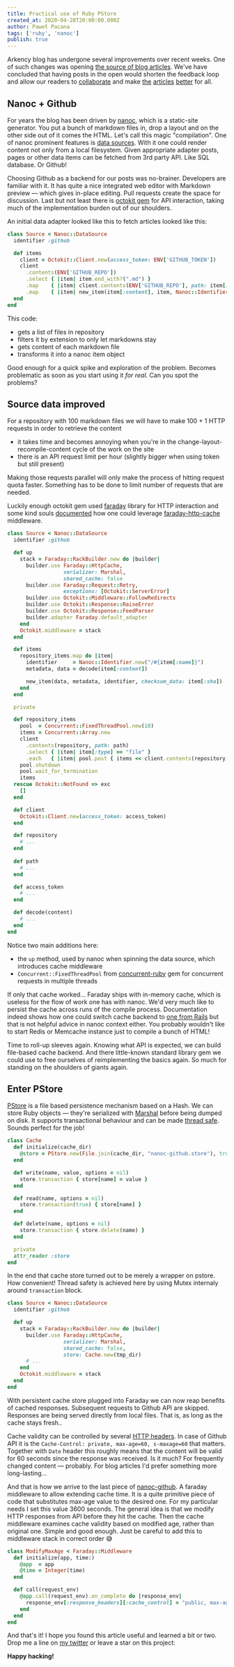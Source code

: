 ```yaml
---
title: Practical use of Ruby PStore
created_at: 2020-04-28T20:00:00.000Z
author: Paweł Pacana
tags: ['ruby', 'nanoc']
publish: true
---
```


Arkency blog has undergone several improvements over recent weeks. One of such changes was opening [the source of blog articles](https://github.com/arkency/posts). We've have concluded that having posts in the open would shorten the feedback loop and allow our readers to [collaborate](https://github.com/arkency/posts/pull/3#issuecomment-611449023) and make [the](https://github.com/arkency/posts/pull/1) [articles](https://github.com/arkency/posts/pull/2) [better](https://github.com/arkency/posts/pull/3) for all.

## Nanoc + Github

For years the blog has been driven by [nanoc](https://nanoc.ws), which is a static-site generator. You put a bunch of markdown files in, drop a layout and on the other side out of it comes the HTML. Let's call this magic "compilation". One of nanoc prominent features is [data sources](https://nanoc.ws/doc/data-sources/). With it one could render content not only from a local filesystem. Given appropriate adapter posts, pages or other data items can be fetched from 3rd party API. Like SQL database. Or Github!

Choosing Github as a backend for our posts was no-brainer. Developers are familiar with it. It has quite a nice integrated web editor with Markdown preview — which gives in-place editing. Pull requests create the space for discussion. Last but not least there is [octokit gem](https://github.com/octokit/octokit.rb) for API interaction, taking much of the implementation burden out of our shoulders.

An initial data adapter looked like this to fetch articles looked like this:

```ruby
class Source < Nanoc::DataSource
  identifier :github

  def items
    client = Octokit::Client.new(access_token: ENV['GITHUB_TOKEN'])
    client
      .contents(ENV['GITHUB_REPO'])
      .select { |item| item.end_with?(".md") }
      .map    { |item| client.contents(ENV['GITHUB_REPO'], path: item[:path]) }
      .map    { |item| new_item(item[:content], item, Nanoc::Identifier.new(item[:path])) }  
  end
end
```

This code:

- gets a list of files in repository
- filters it by extension to only let markdowns stay
- gets content of each markdown file
- transforms it into a nanoc item object

Good enough for a quick spike and exploration of the problem. Becomes problematic as soon as you start using it *for real*. Can you spot the problems?

## Source data improved

For a repository with 100 markdown files we will have to make 100 + 1 HTTP requests in order to retrieve the content

- it takes time and becomes annoying when you're in the change-layout-recompile-content cycle of the work on the site 
- there is an API request limit per hour (slightly bigger when using token but still present)

Making those requests parallel will only make the process of hitting request quota faster. Something has to be done to limit number of requests that are needed. 

Luckily enough octokit gem used [faraday](https://github.com/lostisland/faraday) library for HTTP interaction and some kind souls [documented](https://github.com/octokit/octokit.rb#caching) how one could leverage [faraday-http-cache](https://github.com/sourcelevel/faraday-http-cache) middleware.

```ruby
class Source < Nanoc::DataSource
  identifier :github

  def up
    stack = Faraday::RackBuilder.new do |builder|
      builder.use Faraday::HttpCache,
                  serializer: Marshal,
                  shared_cache: false
      builder.use Faraday::Request::Retry,
                  exceptions: [Octokit::ServerError]
      builder.use Octokit::Middleware::FollowRedirects
      builder.use Octokit::Response::RaiseError
      builder.use Octokit::Response::FeedParser
      builder.adapter Faraday.default_adapter
    end
    Octokit.middleware = stack
  end

  def items
    repository_items.map do |item|
      identifier     = Nanoc::Identifier.new("/#{item[:name]}")
      metadata, data = decode(item[:content])

      new_item(data, metadata, identifier, checksum_data: item[:sha])
    end
  end

  private

  def repository_items
    pool  = Concurrent::FixedThreadPool.new(10)
    items = Concurrent::Array.new
    client
      .contents(repository, path: path)
      .select { |item| item[:type] == "file" }
      .each   { |item| pool.post { items << client.contents(repository, path: item[:path]) } }
    pool.shutdown
    pool.wait_for_termination
    items
  rescue Octokit::NotFound => exc
    []
  end

  def client
    Octokit::Client.new(access_token: access_token)
  end

  def repository
    # ...
  end
  
  def path
    # ...
  end

  def access_token
    # ...
  end

  def decode(content)
    # ...
  end
end
```

Notice two main additions here:

- the `up` method, used by nanoc when spinning the data source, which introduces cache middleware
- `Concurrent::FixedThreadPool` from [concurrent-ruby](https://github.com/ruby-concurrency/concurrent-ruby) gem for concurrent requests in multiple threads

If only that cache worked... Faraday ships with in-memory cache, which is useless for the flow of work one has with nanoc. We'd very much like to persist the cache across runs of the compile process. Documentation indeed shows how one could switch cache backend to [one from Rails](https://github.com/sourcelevel/faraday-http-cache#usage-and-configuration) but that is not helpful advice in nanoc context either. You probably wouldn't like to start Redis or Memcache instance just to compile a bunch of HTML!

Time to roll-up sleeves again. Knowing what API is expected, we can build file-based cache backend. And there little-known standard library gem we could use to free ourselves of reimplementing the basics again. So much for standing on the shoulders of giants again.


## Enter PStore

[PStore](https://ruby-doc.org/stdlib-2.7.0/libdoc/pstore/rdoc/PStore.html) is a file based persistence mechanism based on a Hash. We can store Ruby objects — they're serialized with [Marshal](https://ruby-doc.org/core-2.7.0/Marshal.html) before being dumped on disk. It supports transactional behaviour and can be made [thread safe](https://blog.arkency.com/3-ways-to-make-your-ruby-object-thread-safe/). Sounds perfect for the job!

```ruby
class Cache
  def initialize(cache_dir)
    @store = PStore.new(File.join(cache_dir, "nanoc-github.store"), true)
  end

  def write(name, value, options = nil)
    store.transaction { store[name] = value }
  end

  def read(name, options = nil)
    store.transaction(true) { store[name] }
  end

  def delete(name, options = nil)
    store.transaction { store.delete(name) }
  end

  private
  attr_reader :store
end
```

In the end that cache store turned out to be merely a wrapper on pstore. How convenient! Thread safety is achieved here by using Mutex internaly around `transaction` block.

```ruby
class Source < Nanoc::DataSource
  identifier :github

  def up
    stack = Faraday::RackBuilder.new do |builder|
      builder.use Faraday::HttpCache,
                  serializer: Marshal,
                  shared_cache: false,
                  store: Cache.new(tmp_dir)
      # ...            
    end
    Octokit.middleware = stack
  end
end 
```

With persistent cache store plugged into Faraday we can now reap benefits of cached responses. Subsequent requests to Github API are skipped. Responses are being served directly from local files. That is, as long as the cache stays fresh..

Cache validity can be controlled by several [HTTP headers](https://www.keycdn.com/blog/http-cache-headers). In case of Github API it is the `Cache-Control: private, max-age=60, s-maxage=60` that matters. Together with `Date` header this roughly means that the content will be valid for 60 seconds since the response was received. Is it much? For frequently changed content — probably. For blog articles I'd prefer something more long-lasting…

And that is how we arrive to the last piece of [nanoc-github](https://github.com/pawelpacana/nanoc-github). A faraday middleware to allow extending cache time. It is a quite primitive piece of code that substitutes max-age value to the desired one. For my particular needs I set this value 3600 seconds. 
The general idea is that we modify HTTP responses from API before they hit the cache. Then the cache middleware examines cache validity based on modified age, rather than original one. Simple and good enough. Just be careful to add this to middleware stack in correct order 😅

```ruby
class ModifyMaxAge < Faraday::Middleware
  def initialize(app, time:)
    @app  = app
    @time = Integer(time)
  end

  def call(request_env)
    @app.call(request_env).on_complete do |response_env|
      response_env[:response_headers][:cache_control] = "public, max-age=#{@time}, s-maxage=#{@time}"
    end
  end
end
```

And that's it! I hope you found this article useful and learned a bit or two. Drop me a line on [my twitter](https://twitter.com/pawelpacana) or leave a star on this project:

<div class="mb-4"></div>

<div class="github-card" data-github="pawelpacana/nanoc-github" data-width="400" data-height="" data-theme="default"></div>
<script src="//cdn.jsdelivr.net/github-cards/latest/widget.js"></script>


**Happy hacking!**
